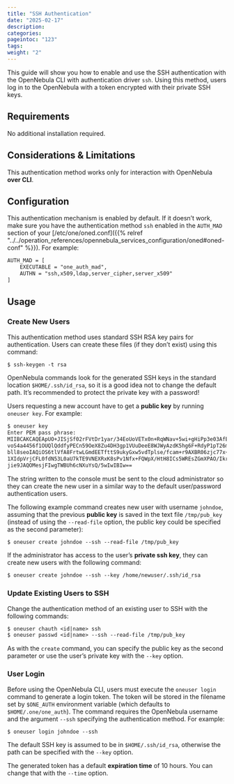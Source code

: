 ```yaml
---
title: "SSH Authentication"
date: "2025-02-17"
description:
categories:
pageintoc: "123"
tags:
weight: "2"
---
```


<a id="ssh-auth"></a>

<!--# SSH Authentication -->

This guide will show you how to enable and use the SSH authentication with the OpenNebula CLI with authentication driver `ssh`. Using this method, users log in to the OpenNebula with a token encrypted with their private SSH keys.

## Requirements

No additional installation required.

## Considerations & Limitations

This authentication method works only for interaction with OpenNebula **over CLI**.

## Configuration

This authentication mechanism is enabled by default. If it doesn’t work, make sure you have the authentication method `ssh` enabled in the `AUTH_MAD` section of your [/etc/one/oned.conf]({{% relref "../../operation_references/opennebula_services_configuration/oned#oned-conf" %}}). For example:

```default
AUTH_MAD = [
    EXECUTABLE = "one_auth_mad",
    AUTHN = "ssh,x509,ldap,server_cipher,server_x509"
]
```

## Usage

### Create New Users

This authentication method uses standard SSH RSA key pairs for authentication. Users can create these files (if they don’t exist) using this command:

```default
$ ssh-keygen -t rsa
```

OpenNebula commands look for the generated SSH keys in the standard location `$HOME/.ssh/id_rsa`, so it is a good idea not to change the default path. It’s recommended to protect the private key with a password!

Users requesting a new account have to get a **public key** by running `oneuser key`. For example:

```default
$ oneuser key
Enter PEM pass phrase:
MIIBCAKCAQEApUO+JISjSf02rFVtDr1yar/34EoUoVETx0n+RqWNav+5wi+gHiPp3e03AfEkXzjDYi8F
voS4a4456f1OUQlQddfyPECn59OeX8Zu4DH3gp1VUuDeeE8WJWyAzdK5hg6F+RdyP1pT26mnyunZB8Xd
bll8seoIAQiOS6tlVfA8FrtwLGmdEETfttS9ukyGxw5vdTplse/fcam+r9AXBR06zjc77x+DbRFbXcgI
1XIdpVrjCFL0fdN53L0aU7kTE9VNEXRxK8sPv1Nfx+FQWpX/HtH8ICs5WREsZGmXPAO/IkrSpMVg5taS
jie9JAQOMesjFIwgTWBUh6cNXuYsQ/5wIwIBIw==
```

The string written to the console must be sent to the cloud administrator so they can create the new user in a similar way to the default user/password authentication users.

The following example command creates new user with username `johndoe`, assuming that the previous **public key** is saved in the text file `/tmp/pub_key` (instead of using the `--read-file` option, the public key could be specified as the second parameter):

```default
$ oneuser create johndoe --ssh --read-file /tmp/pub_key
```

If the administrator has access to the user’s **private ssh key**, they can create new users with the following command:

```default
$ oneuser create johndoe --ssh --key /home/newuser/.ssh/id_rsa
```

### Update Existing Users to SSH

Change the authentication method of an existing user to SSH with the following commands:

```default
$ oneuser chauth <id|name> ssh
$ oneuser passwd <id|name> --ssh --read-file /tmp/pub_key
```

As with the `create` command, you can specify the public key as the second parameter or use the user’s private key with the `--key` option.

### User Login

Before using the OpenNebula CLI, users must execute the `oneuser login` command to generate a login token. The token will be stored in the filename set by `$ONE_AUTH` environment variable (which defaults to `$HOME/.one/one_auth`). The command requires the OpenNebula username and the argument `--ssh` specifying the authentication method.  For example:

```default
$ oneuser login johndoe --ssh
```

The default SSH key is assumed to be in `$HOME/.ssh/id_rsa`, otherwise the path can be specified with the `--key` option.

The generated token has a default **expiration time** of 10 hours. You can change that with the `--time` option.
